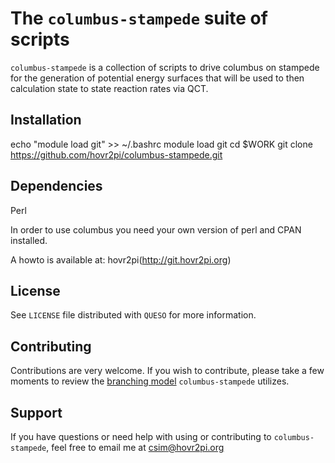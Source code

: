 
The `columbus-stampede` suite of scripts
=================

`columbus-stampede` is a collection of scripts to drive columbus on stampede
for the generation of potential energy surfaces that will be used
to then calculation state to state reaction rates via QCT.

Installation
------------
echo "module load git" >> ~/.bashrc
module load git 
cd $WORK
git clone https://github.com/hovr2pi/columbus-stampede.git

Dependencies
------------

Perl

In order to use columbus you need your own version of perl and CPAN installed.

A howto is available at: hovr2pi(http://git.hovr2pi.org)

License
-------
See `LICENSE` file distributed with `QUESO` for more information.

Contributing
------------

Contributions are very welcome.  If you wish to contribute, please
take a few moments to review the [branching
model](http://nvie.com/posts/a-successful-git-branching-model/)
`columbus-stampede` utilizes.

Support
-------

If you have questions or need help with using or contributing to `columbus-stampede`,
feel free to email me at csim@hovr2pi.org

